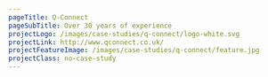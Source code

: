 ```yaml
---
pageTitle: Q-Connect
pageSubTitle: Over 30 years of experience
projectLogo: /images/case-studies/q-connect/logo-white.svg
projectLink: http://www.qconnect.co.uk/
projectFeatureImage: /images/case-studies/q-connect/feature.jpg
projectClass: no-case-study
---
```

